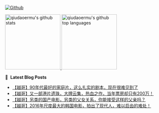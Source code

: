 [![Github](https://img.shields.io/github/followers/qiudaoermu?label=Follow&style=social)](https://github.com/qiudaoermu)

<a href="https://github.com/qiudaoermu">
  <img height="180em" src="https://github-readme-stats.vercel.app/api?username=qiudaoermu&show_icons=true&count_private=true" alt="qiudaoermu's github stats" />
  <img height="180em" src="https://github-readme-stats.vercel.app/api/top-langs/?username=qiudaoermu&layout=compact" alt="qiudaoermu's github top languages" />
</a>
<br/>

<!--
** qiudaoermu / qiudaoermu ** is a ✨ _special_ ✨ repository because its`README.md`(this file) appears on your GitHub profile.

Here are some ideas to get you started:

  - 🔭 I’m currently working on ...
- 🌱 I’m currently learning ...
- 👯 I’m looking to collaborate on ...
- 🤔 I’m looking for help with ...
- 💬 Ask me about ...
- 📫 How to reach me: ...
- 😄 Pronouns: ...
- ⚡ Fun fact: ...
-->

📕 &nbsp;**Latest Blog Posts**

<!-- BLOG-POST-LIST:START -->
- [【越哥】90年代最好的家庭片，这么扎实的剧本，现在很难见到了](https://www.youtube.com/watch?v=vquZeCxky1U)
- [【越哥】又一部港片遗珠，大牌云集，热血之作，当年票房却只有200万！](https://www.youtube.com/watch?v=M3mYc9byiAM)
- [【越哥】另类的国产电影，另类的父女关系，你能接受这样的父亲吗？](https://www.youtube.com/watch?v=Epi-62167ts)
- [【越哥】2016年尺度最大的韩国电影，拍出了现代人，难以启齿的难处！](https://www.youtube.com/watch?v=OXQDmYp6YQI)
<!-- BLOG-POST-LIST:END -->


